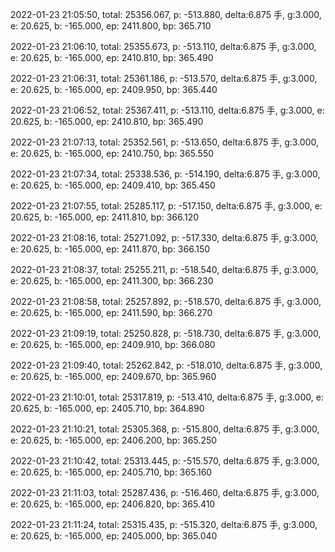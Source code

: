 2022-01-23 21:05:50, total: 25356.067, p: -513.880, delta:6.875 手, g:3.000, e: 20.625, b: -165.000, ep: 2411.800, bp: 365.710

2022-01-23 21:06:10, total: 25355.673, p: -513.110, delta:6.875 手, g:3.000, e: 20.625, b: -165.000, ep: 2410.810, bp: 365.490

2022-01-23 21:06:31, total: 25361.186, p: -513.570, delta:6.875 手, g:3.000, e: 20.625, b: -165.000, ep: 2409.950, bp: 365.440

2022-01-23 21:06:52, total: 25367.411, p: -513.110, delta:6.875 手, g:3.000, e: 20.625, b: -165.000, ep: 2410.810, bp: 365.490

2022-01-23 21:07:13, total: 25352.561, p: -513.650, delta:6.875 手, g:3.000, e: 20.625, b: -165.000, ep: 2410.750, bp: 365.550

2022-01-23 21:07:34, total: 25338.536, p: -514.190, delta:6.875 手, g:3.000, e: 20.625, b: -165.000, ep: 2409.410, bp: 365.450

2022-01-23 21:07:55, total: 25285.117, p: -517.150, delta:6.875 手, g:3.000, e: 20.625, b: -165.000, ep: 2411.810, bp: 366.120

2022-01-23 21:08:16, total: 25271.092, p: -517.330, delta:6.875 手, g:3.000, e: 20.625, b: -165.000, ep: 2411.870, bp: 366.150

2022-01-23 21:08:37, total: 25255.211, p: -518.540, delta:6.875 手, g:3.000, e: 20.625, b: -165.000, ep: 2411.300, bp: 366.230

2022-01-23 21:08:58, total: 25257.892, p: -518.570, delta:6.875 手, g:3.000, e: 20.625, b: -165.000, ep: 2411.590, bp: 366.270

2022-01-23 21:09:19, total: 25250.828, p: -518.730, delta:6.875 手, g:3.000, e: 20.625, b: -165.000, ep: 2409.910, bp: 366.080

2022-01-23 21:09:40, total: 25262.842, p: -518.010, delta:6.875 手, g:3.000, e: 20.625, b: -165.000, ep: 2409.670, bp: 365.960

2022-01-23 21:10:01, total: 25317.819, p: -513.410, delta:6.875 手, g:3.000, e: 20.625, b: -165.000, ep: 2405.710, bp: 364.890

2022-01-23 21:10:21, total: 25305.368, p: -515.800, delta:6.875 手, g:3.000, e: 20.625, b: -165.000, ep: 2406.200, bp: 365.250

2022-01-23 21:10:42, total: 25313.445, p: -515.570, delta:6.875 手, g:3.000, e: 20.625, b: -165.000, ep: 2405.710, bp: 365.160

2022-01-23 21:11:03, total: 25287.436, p: -516.460, delta:6.875 手, g:3.000, e: 20.625, b: -165.000, ep: 2406.820, bp: 365.410

2022-01-23 21:11:24, total: 25315.435, p: -515.320, delta:6.875 手, g:3.000, e: 20.625, b: -165.000, ep: 2405.000, bp: 365.040